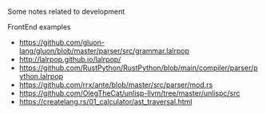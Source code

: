 Some notes related to development

FrontEnd examples
- https://github.com/gluon-lang/gluon/blob/master/parser/src/grammar.lalrpop
- http://lalrpop.github.io/lalrpop/
- https://github.com/RustPython/RustPython/blob/main/compiler/parser/python.lalrpop
- https://github.com/rrx/ante/blob/master/src/parser/mod.rs
- https://github.com/OlegTheCat/unlisp-llvm/tree/master/unlispc/src
- https://createlang.rs/01_calculator/ast_traversal.html


